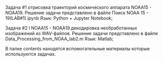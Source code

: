 Задача #1 отрисовка траекторий космического аппарата NOAA15 - NOAA19.
Решение задачи представлено в файле Поиск NOAA 15 - 19(LAB#1).ipynb
Язык: Python + Jupyter Notebook;


Задача #2 l NOAA15 - NOAA19 декодировка необработанных изображений из WAV-файлов.
Решение задачи представлено в файле Data_Processing_from_NOAA_lab2.m
Язык: Matlab;


В папке contents находятся вспомогательные материалы которые используются задачах.
